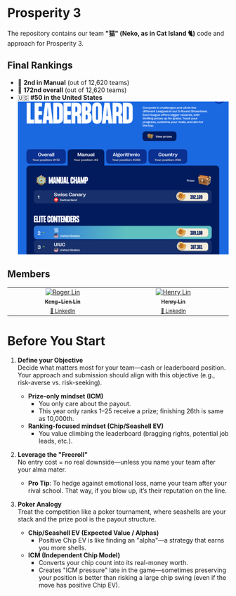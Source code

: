 # Prosperity 3

The repository contains our team **"猫" (Neko, as in Cat Island 🐈)** code and approach for Prosperity 3.

## Final Rankings
- 🧠 **2nd in Manual** (out of 12,620 teams)  
- 🏅 **172nd overall** (out of 12,620 teams)  
- 🇺🇸 **#50 in the United States**
![Leaderboard Results](Images/leaderboard.png)

## Members
<table>
  <tbody>
    <tr>
      <td align="center" valign="top" width="14.28%">
        <a href="https://github.com/kengll">
          <img src="https://avatars.githubusercontent.com/u/98373624?v=4?s=100" width="100px;" alt="Roger Lin"/>
          <br /><sub><b>Keng-Lien Lin</b></sub></a>
        <br /><sub><a href="https://www.linkedin.com/in/roger620/" title="LinkedIn">🔗 LinkedIn</a></sub>
      </td>
      <td align="center" valign="top" width="14.28%">
        <a href="https://github.com/hlm01">
          <img src="https://avatars.githubusercontent.com/u/35647316?v=4?s=100" width="100px;" alt="Henry Lin"/>
          <br /><sub><b>Henry Lin</b></sub></a>
        <br /><sub><a href="https://www.linkedin.com/in/henry-lin-122a7622b/" title="LinkedIn">🔗 LinkedIn</a></sub>
      </td>
    </tr>
  </tbody>
</table>

# Before You Start

1. **Define your Objective**  
   Decide what matters most for your team—cash or leaderboard position. Your approach and submission should align with this objective (e.g., risk-averse vs. risk-seeking).  
   - **Prize-only mindset (ICM)**  
     - You only care about the payout.  
     - This year only ranks 1–25 receive a prize; finishing 26th is same as 10,000th.  
   - **Ranking-focused mindset (Chip/Seashell EV)**  
     - You value climbing the leaderboard (bragging rights, potential job leads, etc.).  

2. **Leverage the "Freeroll"**  
   No entry cost = no real downside—unless you name your team after your alma mater.  
   - **Pro Tip**: To hedge against emotional loss, name your team after your rival school. That way, if you blow up, it’s their reputation on the line.

3. **Poker Analogy**  
   Treat the competition like a poker tournament, where seashells are your stack and the prize pool is the payout structure.  
   - **Chip/Seashell EV (Expected Value / Alphas)**  
     - Positive Chip EV is like finding an "alpha"—a strategy that earns you more shells.  
   - **ICM (Independent Chip Model)**  
     - Converts your chip count into its real-money worth.  
     - Creates "ICM pressure" late in the game—sometimes preserving your position is better than risking a large chip swing (even if the move has positive Chip EV).

